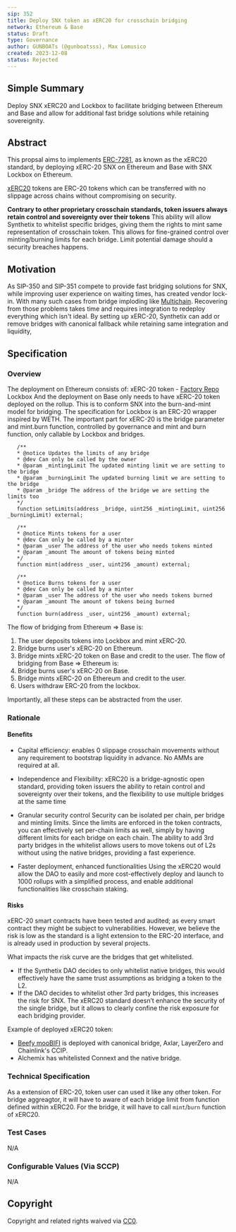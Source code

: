```yaml
---
sip: 352
title: Deploy SNX token as xERC20 for crosschain bridging
network: Ethereum & Base
status: Draft
type: Governance
author: GUNBOATs (@gunboatsss), Max Lomusico
created: 2023-12-08
status: Rejected
---
```


<!--You can leave these HTML comments in your merged SIP and delete the visible duplicate text guides, they will not appear and may be helpful to refer to if you edit it again. This is the suggested template for new SIPs. Note that an SIP number will be assigned by an editor. When opening a pull request to submit your SIP, please use an abbreviated title in the filename, `sip-draft_title_abbrev.md`. The title should be 44 characters or less.-->

## Simple Summary

<!--"If you can't explain it simply, you don't understand it well enough." Simply describe the outcome the proposed changes intends to achieve. This should be non-technical and accessible to a casual community member.-->

Deploy SNX xERC20 and Lockbox to facilitate bridging between Ethereum and Base and allow for additional fast bridge solutions while retaining sovereignity.

## Abstract

<!--A short (~200 word) description of the proposed change, the abstract should clearly describe the proposed change. This is what *will* be done if the SIP is implemented, not *why* it should be done or *how* it will be done. If the SIP proposes deploying a new contract, write, "we propose to deploy a new contract that will do x".-->

This propsal aims to implements [ERC-7281](https://ethereum-magicians.org/t/erc-7281-sovereign-bridged-tokens/14979), as known as the xERC20 standard, by deploying xERC-20 SNX on Ethereum and Base with SNX Lockbox on Ethereum.

[xERC20](https://www.xerc20.com/) tokens are ERC-20 tokens which can be transferred with no slippage across chains without compromising on security.

**Contrary to other proprietary crosschain standards, token issuers always retain control and sovereignty over their tokens**
This ability will allow Synthetix to whitelist specific bridges, giving them the rights to mint same representation of crosschain token. This allows for fine-grained control over minting/burning limits for each bridge. Limit potential damage should a security breaches happens.

## Motivation

<!--This is the problem statement. This is the *why* of the SIP. It should clearly explain *why* the current state of the protocol is inadequate.  It is critical that you explain *why* the change is needed, if the SIP proposes changing how something is calculated, you must address *why* the current calculation is inaccurate or wrong. This is not the place to describe how the SIP will address the issue!-->

As SIP-350 and SIP-351 compete to provide fast bridging solutions for SNX, while improving user experience on waiting times, has created vendor lock-in. With many such cases from bridge imploding like [Multichain](https://cointelegraph.com/news/multichain-victims-search-for-answers-in-billion-dollar-exploit-as-new-evidence-emerges). Recovering from those problems takes time and requires integration to redeploy everything which isn't ideal. By setting up xERC-20, Synthetix can add or remove bridges with canonical fallback while retaining same integration and liquidity,

## Specification

<!--The specification should describe the syntax and semantics of any new feature, there are five sections
1. Overview
2. Rationale
3. Technical Specification
4. Test Cases
5. Configurable Values
-->

### Overview

<!--This is a high level overview of *how* the SIP will solve the problem. The overview should clearly describe how the new feature will be implemented.-->

The deployment on Ethereum consists of:
xERC-20 token - [Factory Repo](https://github.com/defi-wonderland/xERC20)
Lockbox
And the deployment on Base only needs to have xERC-20 token deployed on the rollup.
This is to conform SNX into the burn-and-mint model for bridging.
The specification for Lockbox is an ERC-20 wrapper inspired by WETH.
The important part for xERC-20 is the bridge parameter and mint.burn function, controlled by governance and mint and burn function, only callable by Lockbox and bridges.
```solidity
   /**
   * @notice Updates the limits of any bridge
   * @dev Can only be called by the owner
   * @param _mintingLimit The updated minting limit we are setting to the bridge
   * @param _burningLimit The updated burning limit we are setting to the bridge
   * @param _bridge The address of the bridge we are setting the limits too
   */
   function setLimits(address _bridge, uint256 _mintingLimit, uint256 _burningLimit) external;

   /**
   * @notice Mints tokens for a user
   * @dev Can only be called by a minter
   * @param _user The address of the user who needs tokens minted
   * @param _amount The amount of tokens being minted
   */
   function mint(address _user, uint256 _amount) external;

   /**
   * @notice Burns tokens for a user
   * @dev Can only be called by a minter
   * @param _user The address of the user who needs tokens burned
   * @param _amount The amount of tokens being burned
   */
   function burn(address _user, uint256 _amount) external;
```
The flow of bridging from Ethereum => Base is:
1. The user deposits tokens into Lockbox and mint xERC-20.
2. Bridge burns user's xERC-20 on Ethereum.
3. Bridge mints xERC-20 token on Base and credit to the user.
The flow of bridging from Base => Ethereum is:
1. Bridge burns user's xERC-20 on Base.
2. Bridge mints xERC-20 on Ethereum and credit to the user.
3. Users withdraw ERC-20 from the lockbox.

Importantly, all these steps can be abstracted from the user.

### Rationale

<!--This is where you explain the reasoning behind how you propose to solve the problem. Why did you propose to implement the change in this way, what were the considerations and trade-offs. The rationale fleshes out what motivated the design and why particular design decisions were made. It should describe alternate designs that were considered and related work. The rationale may also provide evidence of consensus within the community, and should discuss important objections or concerns raised during discussion.-->

#### Benefits

- Capital efficiency:
enables 0 slippage crosschain movements without any requirement to bootstrap liquidity in advance. No AMMs are required at all.

- Independence and Flexibility:
xERC20 is a bridge-agnostic open standard, providing token issuers the ability to retain control and sovereignty over their tokens, and the flexibility to use multiple bridges at the same time


- Granular security control
Security can be isolated per chain, per bridge and minting limits. Since the limits are enforced in the token contracts, you can effectively set per-chain limits as well, simply by having different limits for each bridge on each chain. 
The ability to add 3rd party bridges in the whitelist allows users to move tokens out of L2s without using the native bridges, providing a fast experience.

- Faster deployment, enhanced functionalities
Using the xERC20 would allow the DAO to easily and more cost-effectively deploy and launch to 1000 rollups with a simplified process, and enable additional functionalities like crosschain staking.

#### Risks

xERC-20 smart contracts have been tested and audited; as every smart contract they might be subject to vulnerabilities. However, we believe the risk is low as the standard is a light extension to the ERC-20 interface, and is already used in production by several projects.

What impacts the risk curve are the bridges that get whitelisted.
- If the Synthetix DAO decides to only whitelist native bridges, this would effectively have the same trust assumptions as bridging a token to the L2.
- If the DAO decides to whitelist other 3rd party bridges, this increases the risk for SNX. The xERC20 standard doesn’t enhance the security of the single bridge, but it allows to clearly confine the risk exposure for each bridging provider.

Example of deployed xERC20 token:
- [Beefy mooBIFI](https://docs.beefy.finance/ecosystem/bifi-token/token-bridge) is deployed with canonical bridge, Axlar, LayerZero and Chainlink's CCIP.
- Alchemix has whitelisted Connext and the native bridge.

### Technical Specification

<!--The technical specification should outline the public API of the changes proposed. That is, changes to any of the interfaces Synthetix currently exposes or the creations of new ones.-->

As a extension of ERC-20, token user can used it like any other token.
For bridge aggreagtor, it will have to aware of each bridge limit from function defined within xERC20.
For the bridge, it will have to call `mint`/`burn` function of xERC20.

### Test Cases

<!--Test cases for an implementation are mandatory for SIPs but can be included with the implementation..-->

N/A

### Configurable Values (Via SCCP)

<!--Please list all values configurable via SCCP under this implementation.-->

N/A

## Copyright

Copyright and related rights waived via [CC0](https://creativecommons.org/publicdomain/zero/1.0/).
